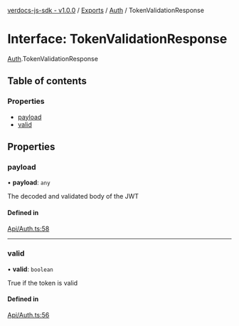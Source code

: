 [verdocs-js-sdk - v1.0.0](../README.md) / [Exports](../modules.md) / [Auth](../modules/Auth.md) / TokenValidationResponse

# Interface: TokenValidationResponse

[Auth](../modules/Auth.md).TokenValidationResponse

## Table of contents

### Properties

- [payload](Auth.TokenValidationResponse.md#payload)
- [valid](Auth.TokenValidationResponse.md#valid)

## Properties

### payload

• **payload**: `any`

The decoded and validated body of the JWT

#### Defined in

[Api/Auth.ts:58](https://github.com/Verdocs/js-sdk/blob/458266e/src/Api/Auth.ts#L58)

___

### valid

• **valid**: `boolean`

True if the token is valid

#### Defined in

[Api/Auth.ts:56](https://github.com/Verdocs/js-sdk/blob/458266e/src/Api/Auth.ts#L56)
